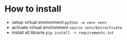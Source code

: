 # How to install
- setup virtual environment
    `python -m venv venv`
- activate virtual environment
    `source venv/bin/activate`
- install all librarie
    `pip install -r requirements.txt`
